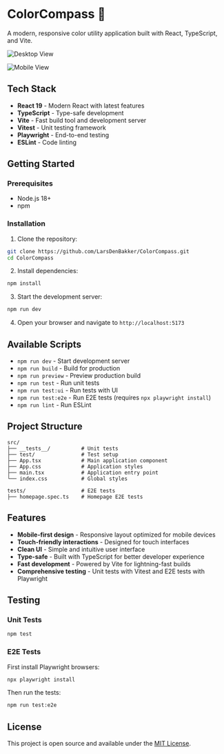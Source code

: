 # ColorCompass 🧭

A modern, responsive color utility application built with React, TypeScript, and Vite.

![Desktop View](https://github.com/user-attachments/assets/52dd8178-6f9c-407c-92dc-2dde21875eb6)

![Mobile View](https://github.com/user-attachments/assets/f7df1ae7-60d7-434a-a828-a76f80bd1473)

## Tech Stack

- **React 19** - Modern React with latest features
- **TypeScript** - Type-safe development
- **Vite** - Fast build tool and development server
- **Vitest** - Unit testing framework
- **Playwright** - End-to-end testing
- **ESLint** - Code linting

## Getting Started

### Prerequisites

- Node.js 18+
- npm

### Installation

1. Clone the repository:
```bash
git clone https://github.com/LarsDenBakker/ColorCompass.git
cd ColorCompass
```

2. Install dependencies:
```bash
npm install
```

3. Start the development server:
```bash
npm run dev
```

4. Open your browser and navigate to `http://localhost:5173`

## Available Scripts

- `npm run dev` - Start development server
- `npm run build` - Build for production
- `npm run preview` - Preview production build
- `npm run test` - Run unit tests
- `npm run test:ui` - Run tests with UI
- `npm run test:e2e` - Run E2E tests (requires `npx playwright install`)
- `npm run lint` - Run ESLint

## Project Structure

```
src/
├── __tests__/          # Unit tests
├── test/               # Test setup
├── App.tsx             # Main application component
├── App.css             # Application styles
├── main.tsx            # Application entry point
└── index.css           # Global styles

tests/                  # E2E tests
├── homepage.spec.ts    # Homepage E2E tests

```

## Features

- **Mobile-first design** - Responsive layout optimized for mobile devices
- **Touch-friendly interactions** - Designed for touch interfaces
- **Clean UI** - Simple and intuitive user interface
- **Type-safe** - Built with TypeScript for better developer experience
- **Fast development** - Powered by Vite for lightning-fast builds
- **Comprehensive testing** - Unit tests with Vitest and E2E tests with Playwright

## Testing

### Unit Tests
```bash
npm test
```

### E2E Tests
First install Playwright browsers:
```bash
npx playwright install
```

Then run the tests:
```bash
npm run test:e2e
```

## License

This project is open source and available under the [MIT License](LICENSE).
